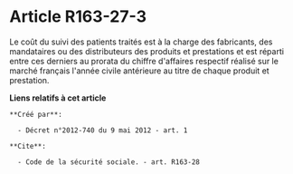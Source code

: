 # Article R163-27-3

Le coût du suivi des patients traités est à la charge des fabricants, des mandataires ou des distributeurs des produits et
prestations et est réparti entre ces derniers au prorata du chiffre d'affaires respectif réalisé sur le marché français
l'année civile antérieure au titre de chaque produit et prestation.

**Liens relatifs à cet article**

	**Créé par**:

	  - Décret n°2012-740 du 9 mai 2012 - art. 1

	**Cite**:

	  - Code de la sécurité sociale. - art. R163-28
